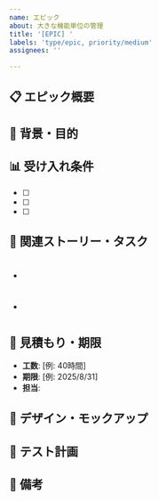 ```yaml
---
name: エピック
about: 大きな機能単位の管理
title: '[EPIC] '
labels: 'type/epic, priority/medium'
assignees: ''

---
```


## 📋 エピック概要
<!-- このエピックで実現したい機能・価値を簡潔に説明 -->

## 🎯 背景・目的
<!-- なぜこのエピックが必要なのか、解決したい課題 -->

## 📊 受け入れ条件
- [ ] 
- [ ] 
- [ ] 

## 🔗 関連ストーリー・タスク
- #
- #

## 📅 見積もり・期限
- **工数**: [例: 40時間]
- **期限**: [例: 2025/8/31]
- **担当**: 

## 🎨 デザイン・モックアップ
<!-- 必要に応じてデザインやワイヤーフレームを添付 -->

## 🧪 テスト計画
<!-- このエピックのテスト方針 -->

## 📝 備考
<!-- その他、実装に必要な情報や制約事項 -->